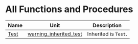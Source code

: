 # All Functions and Procedures


| Name | Unit | Description |
|---|---|---|
| [Test](warning_inherited_test.md#Test) | [warning_inherited_test](warning_inherited_test.md) | Inherited is `Test`. |
